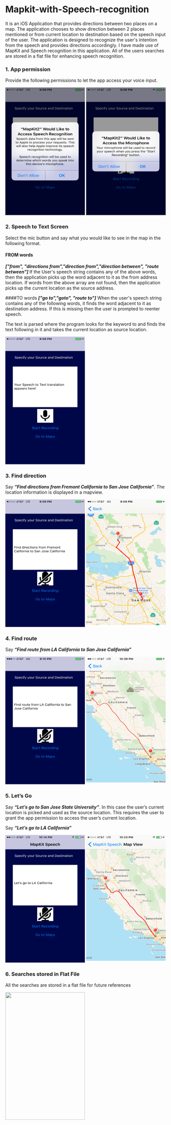 # Mapkit-with-Speech-recognition
It is an iOS Application that provides directions between two places on a map. The application chooses to show direction between 2 places mentioned or from current location to destination based on the speech input of the user. The application is designed to recognize the user's intention from the speech and provides directions accordingly. I have made use of MapKit and Speech recognition in this application. All of the users searches are stored in a flat file for enhancing speech recognition. 


### 1.	App permission
Provide the following permissions to let the app access your voice input.

<img src="img/IMG_3356.PNG" width="250px" height="400px" />
<img src="img/IMG_3358.PNG" width="250px" height="400px" />

### 2.	Speech to Text Screen
Select the mic button and say what you would like to see in the map in the following format.

#### FROM words
***["from", "directions from","direction from","direction between", "route between"]***
If the User's speech string contains any of the above words, then the application picks up the word adjacent to it as the from address location. If words from the above array are not found, then the application picks up the current location as the source address. 

####TO words
***["go to","goto", "route to"]***
When the user's speech string contains any of the following words, it finds the word adjacent to it as destination address. If this is missing then the user is prompted to reenter speech.

The text is parsed where the program looks for the keyword to and finds the text following in it and takes the current location as source location.

<img src="img/IMG_3357.PNG" width="250px" height="400px" />

### 3.	Find direction
Say ***“Find directions from Fremont California to San Jose California”***. The location information is displayed in a mapview.

<img src="img/IMG_3359.PNG" width="250px" height="400px" />
<img src="img/IMG_3360.PNG" width="250px" height="400px" />
     
### 4.	Find route
Say ***“Find route from LA California to San Jose California”***

<img src="img/IMG_3361.PNG" width="250px" height="400px" />
<img src="img/IMG_3362.PNG" width="250px" height="400px" />
    
### 5.	Let’s Go
Say ***“Let’s go to San Jose State University”***. In this case the user’s current location is picked and used as the source location. This requires the user to grant the app permission to access the user’s current location.

Say ***“Let’s go to LA California”***

<img src="img/IMG_3365.PNG" width="250px" height="400px" />
<img src="img/IMG_3367.PNG" width="250px" height="400px" />

### 6.	Searches stored in Flat File
All the searches are stored in a flat file for future references

<img src="img/storagefile.png" width="250px" height="400px" />
 




